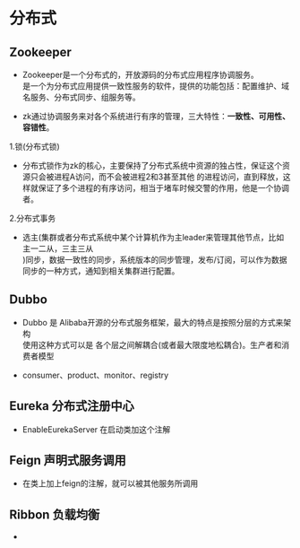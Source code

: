 # 分布式

## Zookeeper
- Zookeeper是一个分布式的，开放源码的分布式应用程序协调服务。  
  是一个为分布式应用提供一致性服务的软件，提供的功能包括：配置维护、域名服务、分布式同步、组服务等。
 
- zk通过协调服务来对各个系统进行有序的管理，三大特性：**一致性、可用性、容错性**。

 1.锁(分布式锁)
-  分布式锁作为zk的核心，主要保持了分布式系统中资源的独占性，保证这个资源只会被进程A访问，而不会被进程2和3甚至其他
   的进程访问，直到释放，这样就保证了多个进程的有序访问，相当于堵车时候交警的作用，他是一个协调者。
 
 2.分布式事务
-  选主(集群或者分布式系统中某个计算机作为主leader来管理其他节点，比如主一二从，三主三从  
   )同步，数据一致性的同步，系统版本的同步管理，发布/订阅，可以作为数据同步的一种方式，通知到相关集群进行配置。
 
## Dubbo
- Dubbo 是 Alibaba开源的分布式服务框架，最大的特点是按照分层的方式来架构  
  使用这种方式可以是 各个层之间解耦合(或者最大限度地松耦合)。生产者和消费者模型
  
- consumer、product、monitor、registry

## Eureka 分布式注册中心
- EnableEurekaServer 在启动类加这个注解


## Feign 声明式服务调用
- 在类上加上feign的注解，就可以被其他服务所调用


## Ribbon 负载均衡
-
